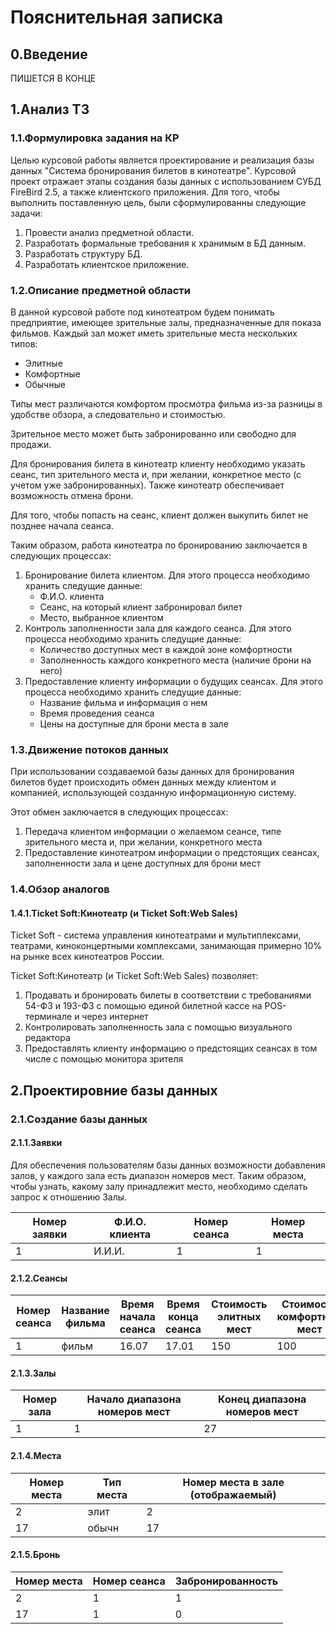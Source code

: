 # Пояснительная записка

## 0.Введение

ПИШЕТСЯ В КОНЦЕ

## 1.Анализ ТЗ

### 1.1.Формулировка задания на КР

Целью курсовой работы является проектирование и реализация базы данных "Система бронирования билетов в кинотеатре". Курсовой проект отражает этапы создания базы данных с использованием СУБД FireBird 2.5, а также клиентского приложения. Для того, чтобы выполнить поставленную цель, были сформулированны следующие задачи:

1. Провести анализ предметной области.
2. Разработать формальные требования к хранимым в БД данным.
3. Разработать структуру БД.
4. Разработать клиентское приложение.

### 1.2.Описание предметной области

В данной курсовой работе под кинотеатром будем понимать предприятие, имеющее зрительные залы, предназначенные для показа фильмов. Каждый зал может иметь зрительные места нескольких типов:

* Элитные
* Комфортные
* Обычные

Типы мест различаются комфортом просмотра фильма из-за разницы в удобстве обзора, а следовательно и стоимостью.

Зрительное место может быть забронированно или свободно для продажи.

Для бронирования билета в кинотеатр клиенту необходимо указать сеанс, тип зрительного места и, при желании, конкретное место (с учетом уже забронированных). Также кинотеатр обеспечивает возможность отмена брони.

Для того, чтобы попасть на сеанс, клиент должен выкупить билет не позднее начала сеанса.

Таким образом, работа кинотеатра по бронированию заключается в следующих процессах:

1. Бронирование билета клиентом. Для этого процесса необходимо хранить следущие данные:
    * Ф.И.О. клиента
    * Сеанс, на который клиент забронировал билет
    * Место, выбранное клиентом
2. Контроль заполненности зала для каждого сеанса. Для этого процесса необходимо хранить следущие данные:
    * Количество доступных мест в каждой зоне комфортности
    * Заполненность каждого конкретного места (наличие брони на него)
3. Предоставление клиенту информации о будущих сеансах. Для этого процесса необходимо хранить следущие данные:
    * Название фильма и информация о нем
    * Время проведения сеанса
    * Цены на доступные для брони места в зале

### 1.3.Движение потоков данных

При использовании создаваемой базы данных для бронирования билетов будет происходить обмен данных между клиентом и компанией, использующей созданную информационную систему.

Этот обмен заключается в следующих процессах:

1. Передача клиентом информации о желаемом сеансе, типе зрительного места и, при желании, конкретного места
2. Предоставление кинотеатром информации о предстоящих сеансах, заполненности зала и цене доступных для брони мест

### 1.4.Обзор аналогов

#### 1.4.1.Ticket Soft:Кинотеатр (и Ticket Soft:Web Sales)

Ticket Soft - система управления кинотеатрами и мультиплексами, театрами, киноконцертными комплексами, занимающая примерно 10% на рынке всех кинотеатров России.

Ticket Soft:Кинотеатр (и Ticket Soft:Web Sales) позволяет:

1. Продавать и бронировать билеты в соответствии с требованиями 54-ФЗ и 193-ФЗ с помощью единой билетной кассе на POS-терминале и через интернет
2. Контролировать заполненность зала с помощью визуального редактора
3. Предоставлять клиенту информацию о предстоящих сеансах в том числе с помощью монитора зрителя

## 2.Проектировние базы данных

### 2.1.Создание базы данных

#### 2.1.1.Заявки

Для обеспечения пользователям базы данных возможности добавления залов, у каждого зала есть диапазон номеров мест. Таким образом, чтобы узнать, какому залу принадлежит место, необходимо сделать запрос к отношению Залы.

| Номер заявки | Ф.И.О. клиента | Номер сеанса | Номер места |
| -            | -              | -            | -           |
| 1            | И.И.И.         | 1            | 1           |

#### 2.1.2.Сеансы

| Номер сеанса | Название фильма | Время начала сеанса | Время конца сеанса | Стоимость элитных мест | Стоимость комфортных мест | Стоимость обычных мест | Номер зала |
| -            | -               | -                   | -                  | -                      | -                         | -                      | -          |
| 1            | фильм           | 16.07               | 17.01              | 150                    | 100                       | 50                     | 1          |

#### 2.1.3.Залы

| Номер зала | Начало диапазона номеров мест | Конец диапазона номеров мест |
| -          | -                             | -                            |
| 1          | 1                             | 27                           |

#### 2.1.4.Места

| Номер места | Тип места | Номер места в зале (отображаемый) |
| -           | -         | -                                 |
| 2           | элит      | 2                                 |
| 17          | обычн     | 17                                |

#### 2.1.5.Бронь

| Номер места | Номер сеанса | Забронированность |
| -           | -            | -                 |
| 2           | 1            | 1                 |
| 17          | 1            | 0                 |
